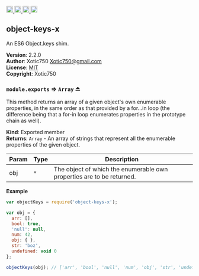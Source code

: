 <a href="https://travis-ci.org/Xotic750/object-keys-x"
   title="Travis status">
<img
   src="https://travis-ci.org/Xotic750/object-keys-x.svg?branch=master"
   alt="Travis status" height="18"/>
</a>
<a href="https://david-dm.org/Xotic750/object-keys-x"
   title="Dependency status">
<img src="https://david-dm.org/Xotic750/object-keys-x.svg"
   alt="Dependency status" height="18"/>
</a>
<a href="https://david-dm.org/Xotic750/object-keys-x#info=devDependencies"
   title="devDependency status">
<img src="https://david-dm.org/Xotic750/object-keys-x/dev-status.svg"
   alt="devDependency status" height="18"/>
</a>
<a href="https://badge.fury.io/js/object-keys-x" title="npm version">
<img src="https://badge.fury.io/js/object-keys-x.svg"
   alt="npm version" height="18"/>
</a>
<a name="module_object-keys-x"></a>

## object-keys-x
An ES6 Object.keys shim.

**Version**: 2.2.0  
**Author**: Xotic750 <Xotic750@gmail.com>  
**License**: [MIT](&lt;https://opensource.org/licenses/MIT&gt;)  
**Copyright**: Xotic750  
<a name="exp_module_object-keys-x--module.exports"></a>

### `module.exports` ⇒ <code>Array</code> ⏏
This method returns an array of a given object's own enumerable properties,
in the same order as that provided by a for...in loop (the difference being
that a for-in loop enumerates properties in the prototype chain as well).

**Kind**: Exported member  
**Returns**: <code>Array</code> - An array of strings that represent all the enumerable properties of the given object.  

| Param | Type | Description |
| --- | --- | --- |
| obj | <code>\*</code> | The object of which the enumerable own properties are to be returned. |

**Example**  
```js
var objectKeys = require('object-keys-x');

var obj = {
  arr: [],
  bool: true,
  'null': null,
  num: 42,
  obj: { },
  str: 'boz',
  undefined: void 0
};

objectKeys(obj); // ['arr', 'bool', 'null', 'num', 'obj', 'str', 'undefined']
```
